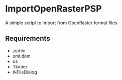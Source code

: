 # ImportOpenRasterPSP
A simple script to import from OpenRaster format files

## Requirements
* zipfile
* xml.dom 
* os 
* Tkinter 
* tkFileDialog
